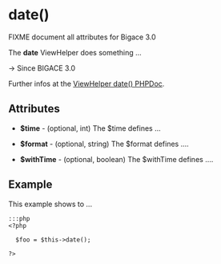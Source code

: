 # date()

FIXME document all attributes for Bigace 3.0

The **date** ViewHelper does something ...

-> Since BIGACE 3.0

Further infos at the [ViewHelper date() PHPDoc](http://api.bigace-cms.com/latest/Bigace_Zend/View_Helper/Bigace_Zend_View_Helper_Date.html).

## Attributes


*  **$time** - (optional, int)
    The $time defines ...

*  **$format** - (optional, string)
    The $format defines ....

*  **$withTime** - (optional, boolean)
    The $withTime defines ....

## Example

This example shows to ...

	:::php
	<?php
	
	  $foo = $this->date();
	
	?>


